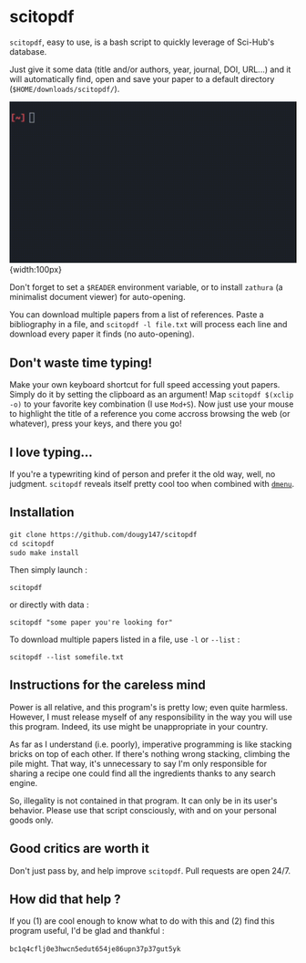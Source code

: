 # scitopdf

`scitopdf`, easy to use, is a bash script to quickly leverage of Sci-Hub's database.

Just give it some data (title and/or authors, year, journal, DOI, URL...) and it will automatically find, open and save your paper to a default directory (`$HOME/downloads/scitopdf/`).

![](example.gif){width:100px}

Don't forget to set a `$READER` environment variable, or to install `zathura` (a minimalist document viewer) for auto-opening.

You can download multiple papers from a list of references. Paste a bibliography in a file, and `scitopdf -l file.txt` will process each line and download every paper it finds (no auto-opening).

## Don't waste time typing!

Make your own keyboard shortcut for full speed accessing yout papers.
Simply do it by setting the clipboard as an argument!
Map `scitopdf $(xclip -o)` to your favorite key combination (I use `Mod+S`).
Now just use your mouse to highlight the title of a reference you come accross browsing the web (or whatever), press your keys, and there you go!

## I love typing...

If you're a typewriting kind of person and prefer it the old way, well, no judgment.
`scitopdf` reveals itself pretty cool too when combined with [`dmenu`](https://tools.suckless.org/dmenu/).

## Installation

```
git clone https://github.com/dougy147/scitopdf
cd scitopdf
sudo make install
```
Then simply launch :
```
scitopdf
```
or directly with data :
```
scitopdf "some paper you're looking for"
```

To download multiple papers listed in a file, use `-l` or `--list` :
```
scitopdf --list somefile.txt
```

## Instructions for the careless mind

Power is all relative, and this program's is pretty low; even quite harmless. However, I must release myself of any responsibility in the way you will use this program. Indeed, its use might be unappropriate in your country.

As far as I understand (i.e. poorly), imperative programming is like stacking bricks on top of each other.
If there's nothing wrong stacking, climbing the pile might.
That way, it's unnecessary to say I'm only responsible for sharing a recipe one could find all the ingredients thanks to any search engine.

So, illegality is not contained in that program. It can only be in its user's behavior.
Please use that script consciously, with and on your personal goods only.

## Good critics are worth it

Don't just pass by, and help improve `scitopdf`. Pull requests are open $24/7$.

## How did that help ?

If you (1) are cool enough to know what to do with this and (2) find this program useful, I'd be glad and thankful :

`bc1q4cflj0e3hwcn5edut654je86upn37p37gut5yk`
